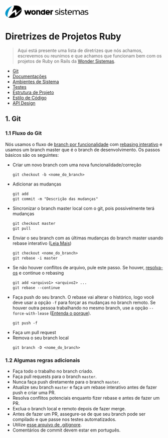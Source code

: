 
![Wonder Sistemas Logo](./logo.png)

# Diretrizes de Projetos Ruby
> Aqui está presente uma lista de diretrizes que nós achamos, escrevemos ou reunimos e que achamos que funcionam bem com os projetos de Ruby on Rails da [Wonder Sistemas](http://www.wonder.com.br).

- [Git](#git)
- [Documentações](#documentation)
- [Ambientes de Sistema](#environments)
- [Testes](#testing)
- [Estrutura de Projeto](#structure-and-naming)
- [Estilo de Código](#code-style)
- [API Design](#api-design)

## 1. Git <a name="git"></a>

### 1.1 Fluxo do Git
Nós usamos o fluxo de [branch por funcionalidade](./branch_workflow.md) com [rebasing interativo](https://www.atlassian.com/git/tutorials/merging-vs-rebasing#the-golden-rule-of-rebasing) e usamos um branch master que é o branch de desenvolvimento. Os passos básicos são os seguintes:

* Criar um novo branch com uma nova funcionalidade/correção
    ```
    git checkout -b <nome_do_branch>
    ```
* Adicionar as mudanças
    ```
    git add
    git commit -m "Descrição das mudanças"
    ```
* Sincronizar o branch master local com o git, pois possivelmente terá mudanças
    ```
    git checkout master
    git pull
    ```
* Enviar o seu branch com as últimas mudanças do branch master usando rebase interativo ([Leia Mais](https://www.atlassian.com/git/tutorials/merging-vs-rebasing#the-golden-rule-of-rebasing))
    ```
    git checkout <nome_do_branch>
    git rebase -i master
    ```
* Se não houver conflitos de arquivo, pule este passo. Se houver, [resolva-os](https://help.github.com/articles/resolving-a-merge-conflict-using-the-command-line/)  e continue o rebasing
    ```
	git add <arquivo1> <arquivo2> ...
    git rebase --continue
    ```
* Faça push do seu branch. O rebase vai alterar o histórico, logo você deve usar a opção `-f` para forçar as mudanças no branch remoto. Se houver outra pessoa trabalhando no mesmo branch, use a opção `--force-with-lease` ([Entenda o porque](https://developer.atlassian.com/blog/2015/04/force-with-lease/)).
    ```
    git push -f
    ```
* Faça um pull request
* Remova o seu branch local
    ```
    git branch -D <nome_do_branch>
    ```

### 1.2 Algumas regras adicionais

* Faça todo o trabalho no branch criado.
* Faça pull requests para o branch `master`.
* Nunca faça push diretamente para o branch `master`.
* Atualize seu branch `master` e faça um rebase interativo antes de fazer push e criar uma PR.
* Resolva conflitos potenciais enquanto fizer rebase e antes de fazer um PR.
* Exclua o branch local e remoto depois de fazer merge.
* Antes de fazer um PR, assegure-se de que seu branch pode ser compilado e que passe nos testes automatizados.
* Utilize [esse arquivo de .gitignore](./.gitignore).
* Comentários de commit devem estar em português.
